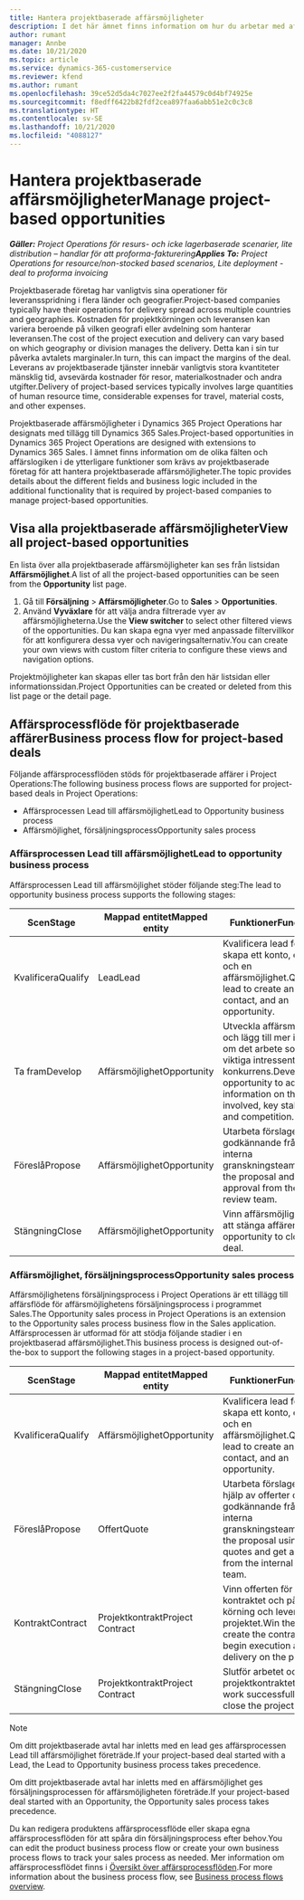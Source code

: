 ```yaml
---
title: Hantera projektbaserade affärsmöjligheter
description: I det här ämnet finns information om hur du arbetar med affärsmöjligheter som är relaterade till projekt.
author: rumant
manager: Annbe
ms.date: 10/21/2020
ms.topic: article
ms.service: dynamics-365-customerservice
ms.reviewer: kfend
ms.author: rumant
ms.openlocfilehash: 39ce52d5da4c7027ee2f2fa44579c0d4bf74925e
ms.sourcegitcommit: f8edff6422b82fdf2cea897faa6abb51e2c0c3c8
ms.translationtype: HT
ms.contentlocale: sv-SE
ms.lasthandoff: 10/21/2020
ms.locfileid: "4088127"
---
```

# <a name="manage-project-based-opportunities"></a><span data-ttu-id="a8448-103">Hantera projektbaserade affärsmöjligheter</span><span class="sxs-lookup"><span data-stu-id="a8448-103">Manage project-based opportunities</span></span>

<span data-ttu-id="a8448-104">_**Gäller:** Project Operations för resurs- och icke lagerbaserade scenarier, lite distribution – handlar för att proforma-fakturering_</span><span class="sxs-lookup"><span data-stu-id="a8448-104">_**Applies To:** Project Operations for resource/non-stocked based scenarios, Lite deployment - deal to proforma invoicing_</span></span>

<span data-ttu-id="a8448-105">Projektbaserade företag har vanligtvis sina operationer för leveransspridning i flera länder och geografier.</span><span class="sxs-lookup"><span data-stu-id="a8448-105">Project-based companies typically have their operations for delivery spread across multiple countries and geographies.</span></span> <span data-ttu-id="a8448-106">Kostnaden för projektkörningen och leveransen kan variera beroende på vilken geografi eller avdelning som hanterar leveransen.</span><span class="sxs-lookup"><span data-stu-id="a8448-106">The cost of the project execution and delivery can vary  based on which geography or division manages the delivery.</span></span> <span data-ttu-id="a8448-107">Detta kan i sin tur påverka avtalets marginaler.</span><span class="sxs-lookup"><span data-stu-id="a8448-107">In turn, this can impact the margins of the deal.</span></span> <span data-ttu-id="a8448-108">Leverans av projektbaserade tjänster innebär vanligtvis stora kvantiteter mänsklig tid, avsevärda kostnader för resor, materialkostnader och andra utgifter.</span><span class="sxs-lookup"><span data-stu-id="a8448-108">Delivery of project-based services typically involves large quantities of human resource time, considerable expenses for travel, material costs, and other expenses.</span></span>

<span data-ttu-id="a8448-109">Projektbaserade affärsmöjligheter i Dynamics 365 Project Operations har designats med tillägg till Dynamics 365 Sales.</span><span class="sxs-lookup"><span data-stu-id="a8448-109">Project-based opportunities in Dynamics 365 Project Operations are designed with extensions to Dynamics 365 Sales.</span></span> <span data-ttu-id="a8448-110">I ämnet finns information om de olika fälten och affärslogiken i de ytterligare funktioner som krävs av projektbaserade företag för att hantera projektbaserade affärsmöjligheter.</span><span class="sxs-lookup"><span data-stu-id="a8448-110">The topic provides details about the different fields and business logic included in the additional functionality that is required by project-based companies to manage project-based opportunities.</span></span>

## <a name="view-all-project-based-opportunities"></a><span data-ttu-id="a8448-111">Visa alla projektbaserade affärsmöjligheter</span><span class="sxs-lookup"><span data-stu-id="a8448-111">View all project-based opportunities</span></span>

<span data-ttu-id="a8448-112">En lista över alla projektbaserade affärsmöjligheter kan ses från listsidan **Affärsmöjlighet**.</span><span class="sxs-lookup"><span data-stu-id="a8448-112">A list of all the project-based opportunities can be seen from the **Opportunity** list page.</span></span> 

1. <span data-ttu-id="a8448-113">Gå till **Försäljning** > **Affärsmöjligheter**.</span><span class="sxs-lookup"><span data-stu-id="a8448-113">Go to **Sales** > **Opportunities**.</span></span>
2. <span data-ttu-id="a8448-114">Använd **Vyväxlare** för att välja andra filtrerade vyer av affärsmöjligheterna.</span><span class="sxs-lookup"><span data-stu-id="a8448-114">Use the **View switcher** to select other filtered views of the opportunities.</span></span> <span data-ttu-id="a8448-115">Du kan skapa egna vyer med anpassade filtervillkor för att konfigurera dessa vyer och navigeringsalternativ.</span><span class="sxs-lookup"><span data-stu-id="a8448-115">You can create your own views with custom filter criteria to configure these views and navigation options.</span></span>

<span data-ttu-id="a8448-116">Projektmöjligheter kan skapas eller tas bort från den här listsidan eller informationssidan.</span><span class="sxs-lookup"><span data-stu-id="a8448-116">Project Opportunities can be created or deleted from this list page or the detail page.</span></span>

## <a name="business-process-flow-for-project-based-deals"></a><span data-ttu-id="a8448-117">Affärsprocessflöde för projektbaserade affärer</span><span class="sxs-lookup"><span data-stu-id="a8448-117">Business process flow for project-based deals</span></span>

<span data-ttu-id="a8448-118">Följande affärsprocessflöden stöds för projektbaserade affärer i Project Operations:</span><span class="sxs-lookup"><span data-stu-id="a8448-118">The following business process flows are supported for project-based deals in Project Operations:</span></span>

- <span data-ttu-id="a8448-119">Affärsprocessen Lead till affärsmöjlighet</span><span class="sxs-lookup"><span data-stu-id="a8448-119">Lead to Opportunity business process</span></span>
- <span data-ttu-id="a8448-120">Affärsmöjlighet, försäljningsprocess</span><span class="sxs-lookup"><span data-stu-id="a8448-120">Opportunity sales process</span></span>

### <a name="lead-to-opportunity-business-process"></a><span data-ttu-id="a8448-121">Affärsprocessen Lead till affärsmöjlighet</span><span class="sxs-lookup"><span data-stu-id="a8448-121">Lead to opportunity business process</span></span> 
<span data-ttu-id="a8448-122">Affärsprocessen Lead till affärsmöjlighet stöder följande steg:</span><span class="sxs-lookup"><span data-stu-id="a8448-122">The lead to opportunity business process supports the following stages:</span></span>

| <span data-ttu-id="a8448-123">Scen</span><span class="sxs-lookup"><span data-stu-id="a8448-123">Stage</span></span> | <span data-ttu-id="a8448-124">Mappad entitet</span><span class="sxs-lookup"><span data-stu-id="a8448-124">Mapped entity</span></span> | <span data-ttu-id="a8448-125">Funktioner</span><span class="sxs-lookup"><span data-stu-id="a8448-125">Functionality</span></span> |
| --- | --- | --- |
| <span data-ttu-id="a8448-126">Kvalificera</span><span class="sxs-lookup"><span data-stu-id="a8448-126">Qualify</span></span> | <span data-ttu-id="a8448-127">Lead</span><span class="sxs-lookup"><span data-stu-id="a8448-127">Lead</span></span> | <span data-ttu-id="a8448-128">Kvalificera lead för att skapa ett konto, en kontakt och en affärsmöjlighet.</span><span class="sxs-lookup"><span data-stu-id="a8448-128">Qualify the lead to create an account, contact, and an opportunity.</span></span> |
| <span data-ttu-id="a8448-129">Ta fram</span><span class="sxs-lookup"><span data-stu-id="a8448-129">Develop</span></span> | <span data-ttu-id="a8448-130">Affärsmöjlighet</span><span class="sxs-lookup"><span data-stu-id="a8448-130">Opportunity</span></span> | <span data-ttu-id="a8448-131">Utveckla affärsmöjligheten och lägg till mer information om det arbete som ingår, viktiga intressenter och konkurrens.</span><span class="sxs-lookup"><span data-stu-id="a8448-131">Develop the opportunity to add more information on the work involved, key stakeholders, and competition.</span></span> |
| <span data-ttu-id="a8448-132">Föreslå</span><span class="sxs-lookup"><span data-stu-id="a8448-132">Propose</span></span> | <span data-ttu-id="a8448-133">Affärsmöjlighet</span><span class="sxs-lookup"><span data-stu-id="a8448-133">Opportunity</span></span> | <span data-ttu-id="a8448-134">Utarbeta förslaget och få godkännande från det interna granskningsteamet.</span><span class="sxs-lookup"><span data-stu-id="a8448-134">Develop the proposal and get approval from the internal review team.</span></span> |
| <span data-ttu-id="a8448-135">Stängning</span><span class="sxs-lookup"><span data-stu-id="a8448-135">Close</span></span> | <span data-ttu-id="a8448-136">Affärsmöjlighet</span><span class="sxs-lookup"><span data-stu-id="a8448-136">Opportunity</span></span> | <span data-ttu-id="a8448-137">Vinn affärsmöjligheten för att stänga affären.</span><span class="sxs-lookup"><span data-stu-id="a8448-137">Win the opportunity to close the deal.</span></span> |

### <a name="opportunity-sales-process"></a><span data-ttu-id="a8448-138">Affärsmöjlighet, försäljningsprocess</span><span class="sxs-lookup"><span data-stu-id="a8448-138">Opportunity sales process</span></span>
<span data-ttu-id="a8448-139">Affärsmöjlighetens försäljningsprocess i Project Operations är ett tillägg till affärsflöde för affärsmöjlighetens försäljningsprocess i programmet Sales.</span><span class="sxs-lookup"><span data-stu-id="a8448-139">The Opportunity sales process in Project Operations is an extension to the Opportunity sales process business flow in the Sales application.</span></span> <span data-ttu-id="a8448-140">Affärsprocessen är utformad för att stödja följande stadier i en projektbaserad affärsmöjlighet.</span><span class="sxs-lookup"><span data-stu-id="a8448-140">This business process is designed out-of-the-box to support the following stages in a project-based opportunity.</span></span>

| <span data-ttu-id="a8448-141">Scen</span><span class="sxs-lookup"><span data-stu-id="a8448-141">Stage</span></span> | <span data-ttu-id="a8448-142">Mappad entitet</span><span class="sxs-lookup"><span data-stu-id="a8448-142">Mapped entity</span></span> | <span data-ttu-id="a8448-143">Funktioner</span><span class="sxs-lookup"><span data-stu-id="a8448-143">Functionality</span></span> |
| --- | --- | --- |
| <span data-ttu-id="a8448-144">Kvalificera</span><span class="sxs-lookup"><span data-stu-id="a8448-144">Qualify</span></span> | <span data-ttu-id="a8448-145">Affärsmöjlighet</span><span class="sxs-lookup"><span data-stu-id="a8448-145">Opportunity</span></span> | <span data-ttu-id="a8448-146">Kvalificera lead för att skapa ett konto, en kontakt och en affärsmöjlighet.</span><span class="sxs-lookup"><span data-stu-id="a8448-146">Qualify the lead to create an account, contact, and an opportunity.</span></span> |
| <span data-ttu-id="a8448-147">Föreslå</span><span class="sxs-lookup"><span data-stu-id="a8448-147">Propose</span></span> | <span data-ttu-id="a8448-148">Offert</span><span class="sxs-lookup"><span data-stu-id="a8448-148">Quote</span></span> | <span data-ttu-id="a8448-149">Utarbeta förslaget med hjälp av offerter och få godkännande från det interna granskningsteamet.</span><span class="sxs-lookup"><span data-stu-id="a8448-149">Develop the proposal using project quotes and get approval from the internal review team.</span></span> |
| <span data-ttu-id="a8448-150">Kontrakt</span><span class="sxs-lookup"><span data-stu-id="a8448-150">Contract</span></span> | <span data-ttu-id="a8448-151">Projektkontrakt</span><span class="sxs-lookup"><span data-stu-id="a8448-151">Project Contract</span></span> | <span data-ttu-id="a8448-152">Vinn offerten för att skapa kontraktet och påbörja körning och leverans av projektet.</span><span class="sxs-lookup"><span data-stu-id="a8448-152">Win the quote to create the contract and begin execution and delivery on the project.</span></span> |
| <span data-ttu-id="a8448-153">Stängning</span><span class="sxs-lookup"><span data-stu-id="a8448-153">Close</span></span> | <span data-ttu-id="a8448-154">Projektkontrakt</span><span class="sxs-lookup"><span data-stu-id="a8448-154">Project Contract</span></span> | <span data-ttu-id="a8448-155">Slutför arbetet och stäng projektkontraktet.</span><span class="sxs-lookup"><span data-stu-id="a8448-155">Finish the work successfully and close the project contract.</span></span> |

> [!NOTE]
> <span data-ttu-id="a8448-156">Om ditt projektbaserade avtal har inletts med en lead ges affärsprocessen Lead till affärsmöjlighet företräde.</span><span class="sxs-lookup"><span data-stu-id="a8448-156">If your project-based deal started with a Lead, the Lead to Opportunity business process takes precedence.</span></span>
>
> <span data-ttu-id="a8448-157">Om ditt projektbaserade avtal har inletts med en affärsmöjlighet ges försäljningsprocessen för affärsmöjligheten företräde.</span><span class="sxs-lookup"><span data-stu-id="a8448-157">If your project-based deal started with an Opportunity, the Opportunity sales process takes precedence.</span></span>

<span data-ttu-id="a8448-158">Du kan redigera produktens affärsprocessflöde eller skapa egna affärsprocessflöden för att spåra din försäljningsprocess efter behov.</span><span class="sxs-lookup"><span data-stu-id="a8448-158">You can edit the product business process flow or create your own business process flows to track your sales process as needed.</span></span> <span data-ttu-id="a8448-159">Mer information om affärsprocessflödet finns i [Översikt över affärsprocessflöden](https://docs.microsoft.com/dynamics365/customerengagement/on-premises/customize/business-process-flows-overview).</span><span class="sxs-lookup"><span data-stu-id="a8448-159">For more information about the business process flow, see [Business process flows overview](https://docs.microsoft.com/dynamics365/customerengagement/on-premises/customize/business-process-flows-overview).</span></span>
